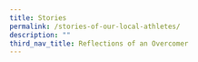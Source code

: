 ```yaml
---
title: Stories
permalink: /stories-of-our-local-athletes/
description: ""
third_nav_title: Reflections of an Overcomer
---
```

